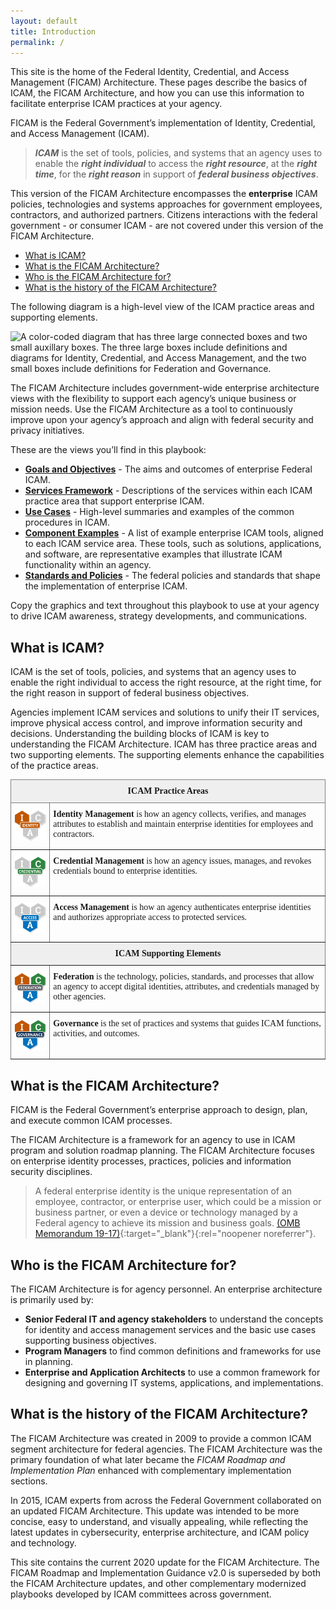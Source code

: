 ```yaml
---
layout: default
title: Introduction
permalink: /
---
```


This site is the home of the Federal Identity, Credential, and Access Management (FICAM) Architecture.  These pages describe the basics of ICAM, the FICAM Architecture, and how you can use this information to facilitate enterprise ICAM practices at your agency. 

FICAM is the Federal Government’s implementation of Identity, Credential, and Access Management (ICAM).

> **_ICAM_** is the set of tools, policies, and systems that an agency uses to enable the **_right individual_** to access the **_right resource_**, at the **_right time_**, for the **_right reason_** in support of **_federal business objectives_**.

This version of the FICAM Architecture encompasses the **enterprise** ICAM policies, technologies and systems approaches for government employees, contractors, and authorized partners.   Citizens interactions with the federal government - or consumer ICAM -  are not covered under this version of the FICAM Architecture.

- [What is ICAM?](#what-is-icam)
- [What is the FICAM Architecture?](#what-is-the-ficam-architecture)
- [Who is the FICAM Architecture for?](#who-is-the-ficam-architecture-for)
- [What is the history of the FICAM Architecture?](#what-is-the-history-of-the-ficam-architecture)

The following diagram is a high-level view of the ICAM practice areas and supporting elements. 

![A color-coded diagram that has three large connected boxes and two small auxillary boxes. The three large boxes include definitions and diagrams for Identity, Credential, and Access Management, and the two small boxes include definitions for Federation and Governance.]({{site.baseurl}}/img/ConceptualDiagram.png)

The FICAM Architecture includes government-wide enterprise architecture views with the flexibility to support each agency’s unique business or mission needs. Use the FICAM Architecture as a tool to continuously improve upon your agency’s approach and align with federal security and privacy initiatives.

These are the views you’ll find in this playbook:
- [**Goals and Objectives**](goals) - The aims and outcomes of enterprise Federal ICAM.
- [**Services Framework**](services) - Descriptions of the services within each ICAM practice area that support enterprise ICAM.
- [**Use Cases**](usecases) - High-level summaries and examples of the common procedures in ICAM.
- [**Component Examples**](components) - A list of example enterprise ICAM tools, aligned to each ICAM service area. These tools, such as solutions, applications, and software, are representative examples that illustrate ICAM functionality within an agency.
- [**Standards and Policies**](standards) - The federal policies and standards that shape the implementation of enterprise ICAM.

Copy the graphics and text throughout this playbook to use at your agency to drive ICAM awareness, strategy developments, and communications.

## What is ICAM?
ICAM is the set of tools, policies, and systems that an agency uses to enable the right individual to access the right resource, at the right time, for the right reason in support of federal business objectives.

Agencies implement ICAM services and solutions to unify their IT services, improve physical access control, and improve information security and decisions. Understanding the building blocks of ICAM is key to understanding the FICAM Architecture. ICAM has three practice areas and two supporting elements. The supporting elements enhance the capabilities of the practice areas.

<style type="text/css">
.tg  {border-collapse:collapse;border-spacing:0;}
.tg td{border-color:black;border-style:solid;border-width:1px; overflow:hidden;padding:10px 5px;word-break:normal;}
.tg th{border-color:black;border-style:solid;border-width:1px; overflow:hidden;padding:10px 5px;word-break:normal;}
.tg .tg-yj5y{background-color:#efefef;border-color:inherit;text-align:center;vertical-align:middle;font-family: "Cambria", "Georgia", "Times New Roman", "Times", serif;}
.tg .tg-0pky{border-color:inherit;text-align:left;vertical-align:top;font-family: "Cambria", "Georgia", "Times New Roman", "Times", serif;}
</style>

<table class="tg">
<thead>
  <tr>
    <th class="tg-yj5y" colspan="2"><span style="font-weight:bold">ICAM Practice Areas</span></th>
  </tr>
</thead>
<tbody>
  <tr>
    <td class="tg-0pky"><img src="img/ICAM-Identity.png" alt="Three hexagons with the letters I, C, and A. The I is highlighted in red for Identity Management." width="125"><br></td>
    <td class="tg-0pky"><span style="font-weight:bold">Identity Management</span> is how an agency collects, verifies, and manages attributes to establish and maintain enterprise identities for employees and contractors.</td>
  </tr>
  <tr>
    <td class="tg-0pky"><img src="img/ICAM-Credential.png" alt="Three hexagons with the letters I, C, and A. The C is highlighted in green for Credential Management." width="125"><br></td>
    <td class="tg-0pky"><span style="font-weight:bold">Credential Management</span> is how an agency issues, manages, and revokes credentials bound to enterprise identities.</td>
  </tr>
  <tr>
    <td class="tg-0pky"><img src="img/ICAM-Access.png" alt="Three hexagons with the letters I, C, and A. The A is highlighted in blue, for Access Management." width="125"><br></td>
    <td class="tg-0pky"><span style="font-weight:bold">Access Management</span> is how an agency authenticates enterprise identities and authorizes appropriate access to protected services.</td>
  </tr>
  <tr>
    <td class="tg-yj5y" colspan="2"><span style="font-weight:bold">ICAM Supporting Elements</span></td>
  </tr>
  <tr>
    <td class="tg-0pky"><img src="img/ICAM-Federation.png" alt="Three hexagons with the letters I in red, C in green, and A in blue, with a gray banner for Federation." width="125"><br></td>
    <td class="tg-0pky"><span style="font-weight:bold">Federation</span> is the technology, policies, standards, and processes that allow an agency to accept digital identities, attributes, and credentials managed by other agencies.</td>
  </tr>
  <tr>
    <td class="tg-0pky"><img src="img/ICAM-Governance.png" alt="Three hexagons with the letters I in red, C in green, and A in blue, with a navy banner for Governance." width="125"><br></td>
    <td class="tg-0pky"><span style="font-weight:bold">Governance</span> is the set of practices and systems that guides ICAM functions, activities, and outcomes.</td>
  </tr>
</tbody>
</table>

## What is the FICAM Architecture?
FICAM is the Federal Government’s enterprise approach to design, plan, and execute common ICAM processes.

The FICAM Architecture is a framework for an agency to use in ICAM program and solution roadmap planning. The FICAM Architecture focuses on enterprise identity processes, practices, policies and information security disciplines. 

>  A federal enterprise identity is the unique representation of an employee, contractor, or enterprise user, which could be a mission or business partner, or even a device or technology managed by a Federal agency to achieve its mission and business goals. [(OMB Memorandum 19-17)](https://www.whitehouse.gov/wp-content/uploads/2019/05/M-19-17.pdf){:target="_blank"}{:rel="noopener noreferrer"}.


## Who is the FICAM Architecture for?
The FICAM Architecture is for agency personnel. An enterprise architecture is primarily used by:
- **Senior Federal IT and agency stakeholders** to understand the concepts for identity and access management services and the basic use cases supporting business objectives.
- **Program Managers** to find common definitions and frameworks for use in planning.
- **Enterprise and Application Architects** to use a common framework for designing and governing IT systems, applications, and implementations.

## What is the history of the FICAM Architecture?
The FICAM Architecture was created in 2009 to provide a common ICAM segment architecture for federal agencies. The FICAM Architecture was the primary foundation of what later became the _FICAM Roadmap and Implementation Plan_ enhanced with complementary implementation sections.  

In 2015, ICAM experts from across the Federal Government collaborated on an updated FICAM Architecture.  This update was intended to be more concise, easy to understand, and visually appealing, while reflecting the latest updates in cybersecurity, enterprise architecture, and ICAM policy and technology.

This site contains the current 2020 update for the FICAM Architecture.  The FICAM Roadmap and Implementation Guidance v2.0 is superseded by both the FICAM Architecture updates, and other complementary modernized playbooks developed by ICAM committees across government. 


